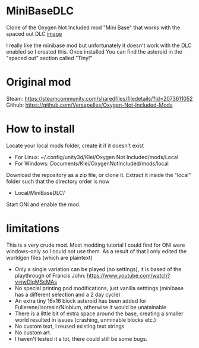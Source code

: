 # MiniBaseDLC
Clone of the Oxygen Not Included mod "Mini Base" that works with the spaced out DLC
[image](/mainbase.png)

I really like the minibase mod but unfortunately it doesn't work with the DLC enabled so I created this.
Once installed You can find the asteroid in the "spaced out" section called "Tiny!"

# Original mod
Steam: https://steamcommunity.com/sharedfiles/filedetails/?id=2073611052
Github: https://github.com/Versepelles/Oxygen-Not-Included-Mods


# How to install
Locate your local mods folder, create it if it doesn't exist

- For Linux:   ~/.config/unity3d/Klei/Oxygen Not Included/mods/Local
- For Windows: Documents/Klei/OxygenNotIncluded/mods/local

Download the repository as a zip file, or clone it.
Extract it inside the "local" folder such that the directory order is now

- Local/MiniBaseDLC/

Start ONI and enable the mod.
# limitations
This is a very crude mod. Most modding tutorial I could find for ONI
were windows-only so I could not use them. As a result of that I only
edited the worldgen files (which are plaintext)

- Only a single variation can be played (no settings),
  it is based of the playthrough of Francis John: https://www.youtube.com/watch?v=jwDlqMScMAs
- No special printing pod modifications, just vanilla setttings (minibase has a different selection and a 2 day cycle)
- An extra tiny 16x16 block asteroid has been added for Fullerene/Isoresin/Niobium, otherwise it would be unatainable
- There is a little bit of extra space around the base, creating a smaller world resulted in issues (crashing, unminable blocks etc.)
- No custom text, I reused existing text strings
- No custom art.
- I haven't tested it a lot, there could still be some bugs.
